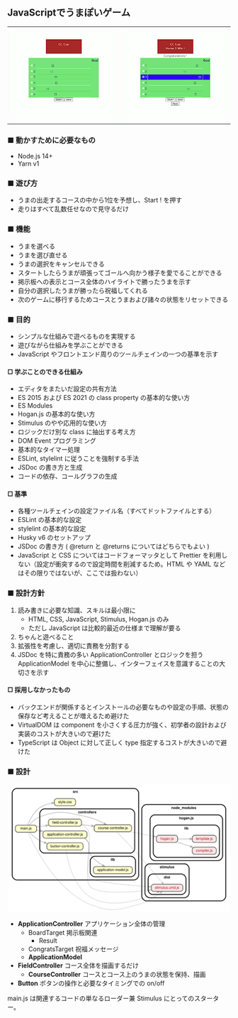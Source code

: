 ## JavaScriptでうまぽいゲーム

<table>
  <tr>
    <td><img src="./img/cc-cup-now-hustle.png"></td>
    <td><img src="./img/cc-cup-you-win.png"></td>
  </tr>
</table>

### ■ 動かすために必要なもの

 * Node.js 14+
 * Yarn v1

### ■ 遊び方

 * うまの出走するコースの中から1位を予想し、Start ! を押す
 * 走りはすべて乱数任せなので見守るだけ

### ■ 機能

 * うまを選べる
 * うまを選び直せる
 * うまの選択をキャンセルできる
 * スタートしたらうまが頑張ってゴールへ向かう様子を愛でることができる
 * 掲示板への表示とコース全体のハイライトで勝ったうまを示す
 * 自分の選択したうまが勝ったら祝福してくれる
 * 次のゲームに移行するためコースとうまおよび諸々の状態をリセットできる

### ■ 目的

 * シンプルな仕組みで遊べるものを実現する
 * 遊びながら仕組みを学ぶことができる
 * JavaScript やフロントエンド周りのツールチェインの一つの基準を示す

#### □ 学ぶことのできる仕組み

 * エディタをまたいだ設定の共有方法
 * ES 2015 および ES 2021 の class property の基本的な使い方
 * ES Modules
 * Hogan.js の基本的な使い方
 * Stimulus のやや応用的な使い方
 * ロジックだけ別な class に抽出する考え方
 * DOM Event プログラミング
 * 基本的なタイマー処理
 * ESLint, stylelint に従うことを強制する手法
 * JSDoc の書き方と生成
 * コードの依存、コールグラフの生成

#### □ 基準

 * 各種ツールチェインの設定ファイル名（すべてドットファイルとする）
 * ESLint の基本的な設定
 * stylelint の基本的な設定
 * Husky v6 のセットアップ
 * JSDoc の書き方 ( @return と @returns についてはどちらでもよい )
 * JavaScript と CSS についてはコードフォーマッタとして Prettier を利用しない（設定が衝突するので設定時間を削減するため。HTML や YAML などはその限りではないが、ここでは扱わない）

### ■ 設計方針

 1. 読み書きに必要な知識、スキルは最小限に
    * HTML, CSS, JavaScript, Stimulus, Hogan.js のみ
    * ただし JavaScript は比較的最近の仕様まで理解が要る
 2. ちゃんと遊べること
 3. 拡張性を考慮し、適切に責務を分割する
 4. JSDoc を特に責務の多い ApplicationController とロジックを担う ApplicationModel を中心に整備し、インターフェイスを意識することの大切さを示す

#### □ 採用しなかったもの

 * バックエンドが関係するとインストールの必要なものや設定の手順、状態の保存など考えることが増えるため避けた
 * VirtualDOM は component を小さくする圧力が強く、初学者の設計および実装のコストが大きいので避けた
 * TypeScript は Object に対して正しく type 指定するコストが大きいので避けた

### ■ 設計

![コードの依存関係](./img/depgraph.svg)

 * **ApplicationController** アプリケーション全体の管理
    * BoardTarget 掲示板関連
        * Result
    * CongratsTarget 祝福メッセージ
    * **ApplicationModel**
 * **FieldController** コース全体を描画するだけ
    * **CourseController** コースとコース上のうまの状態を保持、描画
 * **Button** ボタンの操作と必要なタイミングでの on/off

main.js は関連するコードの単なるローダー兼 Stimulus にとってのスターター。
